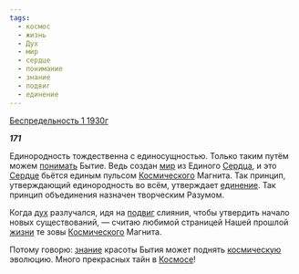 ```yaml
---
tags:
  - космос
  - жизнь
  - Дух
  - мир
  - сердце
  - понимание
  - знание
  - подвиг
  - единение
---
```

[Беспредельность 1 1930г](https://127.0.0.1:4002/agni/1930)

___171___

Единородность тождественна с единосущностью. Только таким путём можем [понимать](../../../tags/#понимание) Бытие. Ведь создан [мир](../../../tags/#мир) из Единого [Сердца](../../../tags/#сердце), и это [Сердце](../../../tags/#сердце) бьётся единым пульсом [Космического](../../../tags/#космос) Магнита. Так принцип, утверждающий единородность во всём, утверждает [единение](../../../tags/#единение). Так принцип объединения назначен творческим Разумом.   

Когда [дух](../../../tags/#Дух) разлучался, идя на [подвиг](../../../tags/#подвиг) слияния, чтобы утвердить начало новых существований, — считаю любимой страницей Нашей прошлой [жизни](../../../tags/#жизнь) те зовы [Космического](../../../tags/#космос) Магнита.   

Потому говорю: [знание](../../../tags/#знание) красоты Бытия может поднять [космическую](../../../tags/#космос) эволюцию. Много прекрасных тайн в [Космосе](../../../tags/#космос)!